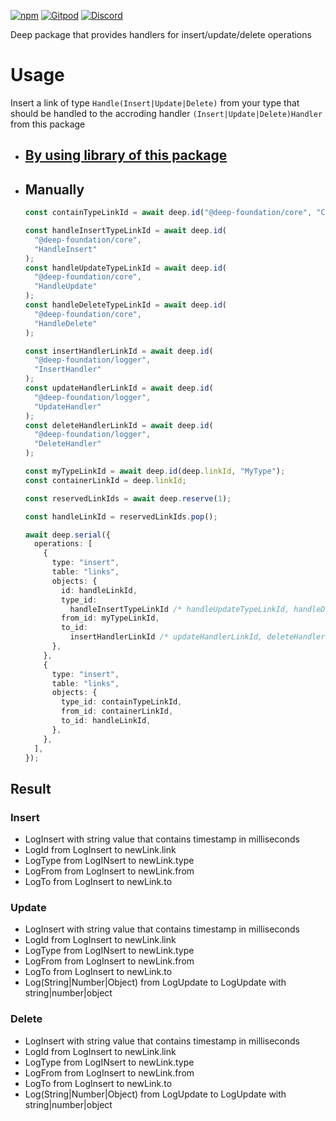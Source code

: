 [![npm](https://img.shields.io/npm/v/@deep-foundation/logger.svg)](https://www.npmjs.com/package/@deep-foundation/logger) 
[![Gitpod](https://img.shields.io/badge/Gitpod-ready--to--code-blue?logo=gitpod)](https://gitpod.io/#https://github.com/deep-foundation/logger) 
[![Discord](https://badgen.net/badge/icon/discord?icon=discord&label&color=purple)](https://discord.gg/deep-foundation)

Deep package that provides handlers for insert/update/delete operations

# Usage
Insert a link of type `Handle(Insert|Update|Delete)` from your type that should be handled to the accroding handler `(Insert|Update|Delete)Handler` from this package

- ## [By using library of this package](https://deep-foundation.github.io/logger/functions/insertHandle.html#md:insert-a-handle-link)


- ## Manually
  ```ts
  const containTypeLinkId = await deep.id("@deep-foundation/core", "Contain");
  
  const handleInsertTypeLinkId = await deep.id(
    "@deep-foundation/core",
    "HandleInsert"
  );
  const handleUpdateTypeLinkId = await deep.id(
    "@deep-foundation/core",
    "HandleUpdate"
  );
  const handleDeleteTypeLinkId = await deep.id(
    "@deep-foundation/core",
    "HandleDelete"
  );
  
  const insertHandlerLinkId = await deep.id(
    "@deep-foundation/logger",
    "InsertHandler"
  );
  const updateHandlerLinkId = await deep.id(
    "@deep-foundation/logger",
    "UpdateHandler"
  );
  const deleteHandlerLinkId = await deep.id(
    "@deep-foundation/logger",
    "DeleteHandler"
  );
  
  const myTypeLinkId = await deep.id(deep.linkId, "MyType");
  const containerLinkId = deep.linkId;
  
  const reservedLinkIds = await deep.reserve(1);
  
  const handleLinkId = reservedLinkIds.pop();
  
  await deep.serial({
    operations: [
      {
        type: "insert",
        table: "links",
        objects: {
          id: handleLinkId,
          type_id:
            handleInsertTypeLinkId /* handleUpdateTypeLinkId, handleDeleteTypeLinkId */,
          from_id: myTypeLinkId,
          to_id:
            insertHandlerLinkId /* updateHandlerLinkId, deleteHandlerLinkId */,
        },
      },
      {
        type: "insert",
        table: "links",
        objects: {
          type_id: containTypeLinkId,
          from_id: containerLinkId,
          to_id: handleLinkId,
        },
      },
    ],
  });
  
  ```

## Result
### Insert
- LogInsert with string value that contains timestamp in milliseconds
- LogId from LogInsert to newLink.link
- LogType from LogINsert to newLink.type
- LogFrom from LogInsert to newLink.from
- LogTo from LogInsert to newLink.to

### Update
- LogInsert with string value that contains timestamp in milliseconds
- LogId from LogInsert to newLink.link
- LogType from LogINsert to newLink.type
- LogFrom from LogInsert to newLink.from
- LogTo from LogInsert to newLink.to
- Log(String|Number|Object) from LogUpdate to LogUpdate with string|number|object

### Delete
- LogInsert with string value that contains timestamp in milliseconds
- LogId from LogInsert to newLink.link
- LogType from LogINsert to newLink.type
- LogFrom from LogInsert to newLink.from
- LogTo from LogInsert to newLink.to
- Log(String|Number|Object) from LogUpdate to LogUpdate with string|number|object
